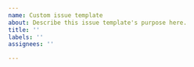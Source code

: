 ```yaml
---
name: Custom issue template
about: Describe this issue template's purpose here.
title: ''
labels: ''
assignees: ''

---
```


<!-- 
Assignees : 담당자 Labels : 이슈 유형 Projects : 칸반보드 등록 Milestone : 이슈 카테고리 
이슈 발행 할 때 위의 4개 태그는 꼭 등록해주세요!!!
-->

